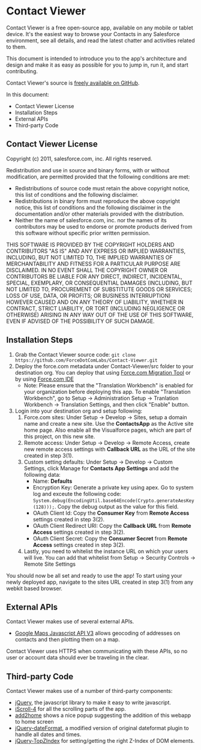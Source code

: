 # Contact Viewer #

Contact Viewer is a free open-source app, available on any mobile or tablet device. It's the easiest way to browse your Contacts in any Salesforce environment, see all details, and read the latest chatter and activities related to them.

This document is intended to introduce you to the app's architecture and design and make it as easy as possible for you to jump in, run it, and start contributing.

Contact Viewer's source is [freely available on GitHub](https://github.com/ForceDotComLabs/Contact-Viewer).

In this document:

- Contact Viewer License
- Installation Steps
- External APIs
- Third-party Code

## Contact Viewer License ##

Copyright (c) 2011, salesforce.com, inc.
All rights reserved.

Redistribution and use in source and binary forms, with or without modification, are permitted provided 
that the following conditions are met:
 
- Redistributions of source code must retain the above copyright notice, this list of conditions and the following disclaimer.
- Redistributions in binary form must reproduce the above copyright notice, this list of conditions and the following disclaimer in the documentation and/or other materials provided with the distribution. 
- Neither the name of salesforce.com, inc. nor the names of its contributors may be used to endorse or promote products derived from this software without specific prior written permission.
 
THIS SOFTWARE IS PROVIDED BY THE COPYRIGHT HOLDERS AND CONTRIBUTORS "AS IS" AND ANY EXPRESS OR IMPLIED WARRANTIES, INCLUDING, BUT NOT LIMITED TO, THE IMPLIED WARRANTIES OF MERCHANTABILITY AND FITNESS FOR A PARTICULAR PURPOSE ARE DISCLAIMED. IN NO EVENT SHALL THE COPYRIGHT OWNER OR CONTRIBUTORS BE LIABLE FOR ANY DIRECT, INDIRECT, INCIDENTAL, SPECIAL, EXEMPLARY, OR CONSEQUENTIAL DAMAGES (INCLUDING, BUT NOT LIMITED TO, PROCUREMENT OF SUBSTITUTE GOODS OR SERVICES; LOSS OF USE, DATA, OR PROFITS; OR BUSINESS INTERRUPTION) HOWEVER CAUSED AND ON ANY THEORY OF LIABILITY, WHETHER IN CONTRACT, STRICT LIABILITY, OR TORT (INCLUDING NEGLIGENCE OR OTHERWISE) ARISING IN ANY WAY OUT OF THE USE OF THIS SOFTWARE, EVEN IF ADVISED OF THE POSSIBILITY OF SUCH DAMAGE.

## Installation Steps ##

1. Grab the Contact Viewer source code: `git clone https://github.com/ForceDotComLabs/Contact-Viewer.git`
2. Deploy the force.com metadata under Contact-Viewer/src folder to your destination org. You can deploy that using [Force.com Migration Tool](http://wiki.developerforce.com/index.php/Force.com_Migration_Tool) or by using [Force.com IDE](http://wiki.developerforce.com/index.php/Force.com_IDE)
    - Note: Please ensure that the "Translation Workbench" is enabled for your organization before deploying this app. To enable "Translation Workbench", go to Setup -> Administration Setup -> Tranlation Workbench -> Translation Settings, and then click "Enable" button.
3. Login into your destination org and setup following:
    1. Force.com sites: Under Setup -> Develop -> Sites, setup a domain name and create a new site. Use the **ContactsApp** as the Active site home page. Also enable all the Visualforce pages, which are part of this project, on this new site.
    2. Remote access: Under Setup -> Develop -> Remote Access, create new remote access settings with **Callback URL** as the URL of the site created in step 3(1).
    3. Custom setting defaults: Under Setup -> Develop -> Custom Settings, click Manage for **Contacts App Settings** and add the following data:
        - Name: **Defaults**
        - Encryption Key: Generate a private key using apex. Go to system log and exceute the following code: `System.debug(EncodingUtil.base64Encode(Crypto.generateAesKey(128)));`. Copy the debug output as the value for this field.
        - OAuth Client Id: Copy the **Consumer Key** from **Remote Access** settings created in step 3(2).
        - OAuth Client Redirect URI: Copy the **Callback URL** from **Remote Access** settings created in step 3(2).
        - OAuth Client Secret: Copy the **Consumer Secret** from **Remote Access** settings created in step 3(2).
    4. Lastly, you need to whitelist the instance URL on which your users will live. You can add that whitelist from Setup -> Security Controls -> Remote Site Settings

You should now be all set and ready to use the app! To start using your newly deployed app, navigate to the sites URL created in step 3(1) from any webkit based browser.

## External APIs ##

Contact Viewer makes use of several external APIs.

- [Google Maps Javascript API V3](http://code.google.com/apis/maps/documentation/javascript/) allows geocoding of addresses on contacts and then plotting them on a map. 

Contact Viewer uses HTTPS when communicating with these APIs, so no user or account data should ever be traveling in the clear.

## Third-party Code ##

Contact Viewer makes use of a number of third-party components:

- [jQuery](http://jquery.com), the javascript library to make it easy to write javascript.
- [iScroll-4](http://cubiq.org/iscroll-4) for all the scrolling parts of the app.
- [add2home](http://cubiq.org/add-to-home-screen) shows a nice popup suggesting the addition of this webapp to home screen
- [jQuery-dateFormat](https://github.com/phstc/jquery-dateFormat), a modified version of original dateformat plugin to handle all dates and times.
- [jQuery-TopZIndex](http://topzindex.googlecode.com/) for setting/getting the right Z-Index of DOM elements.

